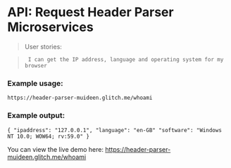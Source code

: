 # API: Request Header Parser Microservices

> User stories:

>      I can get the IP address, language and operating system for my browser
      
### Example usage:
  `https://header-parser-muideen.glitch.me/whoami`
            
### Example output:
`
  {
    "ipaddress": "127.0.0.1",
    "language": "en-GB"
    "software": "Windows NT 10.0; WOW64; rv:59.0"
  }
`
     
You can view the live demo here: https://header-parser-muideen.glitch.me/whoami
